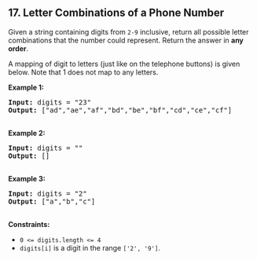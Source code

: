 ## 17. Letter Combinations of a Phone Number

Given a string containing digits from `2-9` inclusive, return all possible letter combinations that the number could represent. Return the answer in **any order**.

A mapping of digit to letters (just like on the telephone buttons) is given below. Note that 1 does not map to any letters.

[](!img0.png)

**Example 1:**

<pre>
<b>Input:</b> digits = "23"
<b>Output:</b> ["ad","ae","af","bd","be","bf","cd","ce","cf"]

</pre>

**Example 2:**

<pre>
<b>Input:</b> digits = ""
<b>Output:</b> [] 

</pre>

**Example 3:**

<pre>
<b>Input:</b> digits = "2"
<b>Output:</b> ["a","b","c"]

</pre>

**Constraints:**
- `0 <= digits.length <= 4`
- `digits[i]` is a digit in the range `['2', '9']`.